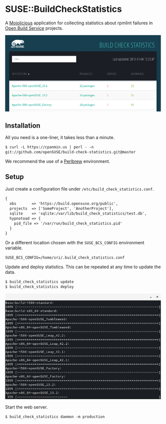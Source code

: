 
# SUSE::BuildCheckStatistics

  A [Mojolicious](http://mojolicious.org) application for collecting statistics
  about rpmlint failures in [Open Build Service](http://openbuildservice.org/)
  projects.

![Screenshot](https://raw.githubusercontent.com/openSUSE/build-check-statistics/master/screenshot.png)

## Installation

  All you need is a one-liner, it takes less than a minute.

    $ curl -L https://cpanmin.us | perl - -n git://github.com/openSUSE/build-check-statistics.git@master

  We recommend the use of a [Perlbrew](http://perlbrew.pl) environment.

## Setup

Just create a configuration file under `/etc/build_check_statistics.conf`.

```
{
  obs       => 'https://build.opensuse.org/public',
  projects  => ['SomeProject', 'AnotherProject'],
  sqlite    => 'sqlite:/var/lib/build_check_statistics/test.db',
  hypnotoad => {
    pid_file => '/var/run/build_check_statistics.pid'
  }
}
```

Or a different location chosen with the `SUSE_BCS_CONFIG` environment
variable.
```
SUSE_BCS_CONFIG=/home/sri/.build_check_statistics.conf
```

Update and deploy statistics. This can be repeated at any time to update the
data.
```
$ build_check_statistics update
$ build_check_statistics deploy
```

![Screenshot2](https://raw.githubusercontent.com/openSUSE/build-check-statistics/master/screenshot2.png)

Start the web server.
```
$ build_check_statistics daemon -m production
```
